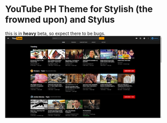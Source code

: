# YouTube PH Theme for Stylish (the frowned upon) and Stylus
this is in ____heavy____ beta, so expect there to be bugs.
![Image 1](https://raw.githubusercontent.com/LukeAlan/stylesheets/master/userstyles/youtube-ph-theme/assets/chrome_1IGpHVxps9.png)
